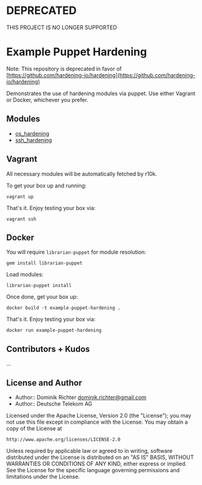 # DEPRECATED

THIS PROJECT IS NO LONGER SUPPORTED

# Example Puppet Hardening

Note: This repository is deprecated in favor of [https://github.com/hardening-io/hardening](https://github.com/hardening-io/hardening)

Demonstrates the use of hardening modules via puppet. Use either Vagrant or Docker, whichever you prefer.

## Modules

* [os_hardening](https://forge.puppetlabs.com/hardening/os_hardening)
* [ssh_hardening](https://forge.puppetlabs.com/hardening/ssh_hardening)

## Vagrant

All necessary modules will be automatically fetched by r10k. 

To get your box up and running:

    vagrant up

That's it. Enjoy testing your box via:

    vagrant ssh


## Docker

You will require `librarian-puppet` for module resolution:

    gem install librarian-puppet

Load modules:

    librarian-puppet install

Once done, get your box up:

    docker build -t example-puppet-hardening .

That's it. Enjoy testing your box via:

    docker run example-puppet-hardening


## Contributors + Kudos

...


## License and Author

* Author:: Dominik Richter <dominik.richter@gmail.com>
* Author:: Deutsche Telekom AG

Licensed under the Apache License, Version 2.0 (the "License");
you may not use this file except in compliance with the License.
You may obtain a copy of the License at

    http://www.apache.org/licenses/LICENSE-2.0

Unless required by applicable law or agreed to in writing, software
distributed under the License is distributed on an "AS IS" BASIS,
WITHOUT WARRANTIES OR CONDITIONS OF ANY KIND, either express or implied.
See the License for the specific language governing permissions and
limitations under the License.

